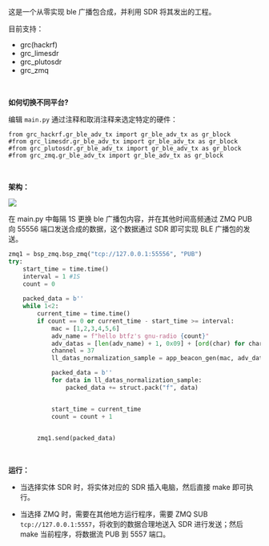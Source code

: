 
这是一个从零实现 ble 广播包合成，并利用 SDR 将其发出的工程。

目前支持：

- grc(hackrf)
- grc_limesdr
- grc_plutosdr
- grc_zmq

</br>

**如何切换不同平台?**

编辑 `main.py` 通过注释和取消注释来选定特定的硬件：

```
from grc_hackrf.gr_ble_adv_tx import gr_ble_adv_tx as gr_block
#from grc_limesdr.gr_ble_adv_tx import gr_ble_adv_tx as gr_block
#from grc_plutosdr.gr_ble_adv_tx import gr_ble_adv_tx as gr_block
#from grc_zmq.gr_ble_adv_tx import gr_ble_adv_tx as gr_block
```

</br>

**架构：**

![][p1]

在 main.py 中每隔 1S 更换 ble 广播包内容，并在其他时间高频通过 ZMQ PUB 向 55556 端口发送合成的数据，这个数据通过 SDR 即可实现 BLE 广播包的发送。

```python
zmq1 = bsp_zmq.bsp_zmq("tcp://127.0.0.1:55556", "PUB")
try:
    start_time = time.time()
    interval = 1 #1S 
    count = 0
    
    packed_data = b''
    while 1<2:
        current_time = time.time()
        if count == 0 or current_time - start_time >= interval:
            mac = [1,2,3,4,5,6]
            adv_name = f"hello btfz's gnu-radio {count}"
            adv_datas = [len(adv_name) + 1, 0x09] + [ord(char) for char in adv_name]
            channel = 37
            ll_datas_normalization_sample = app_beacon_gen(mac, adv_datas, channel)

            packed_data = b''
            for data in ll_datas_normalization_sample:
                packed_data += struct.pack("f", data)


            start_time = current_time
            count = count + 1
        

        zmq1.send(packed_data)
```

</br>

**运行：**

- 当选择实体 SDR 时，将实体对应的 SDR 插入电脑，然后直接 make 即可执行。

- 当选择 ZMQ 时，需要在其他地方运行程序，需要 ZMQ SUB `tcp://127.0.0.1:5557`，将收到的数据合理地送入 SDR 进行发送；然后 make 当前程序，将数据流 PUB 到 5557 端口。


[p1]:./doc/架构.drawio.png